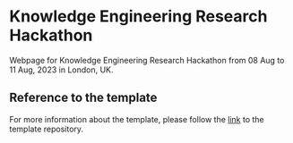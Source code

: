 # Knowledge Engineering Research Hackathon

Webpage for Knowledge Engineering Research Hackathon from 08 Aug to 11 Aug, 2023 in London, UK.

## Reference to the template

For more information about the template, please follow the [link](https://github.com/alshedivat/al-folio) to the template repository.

